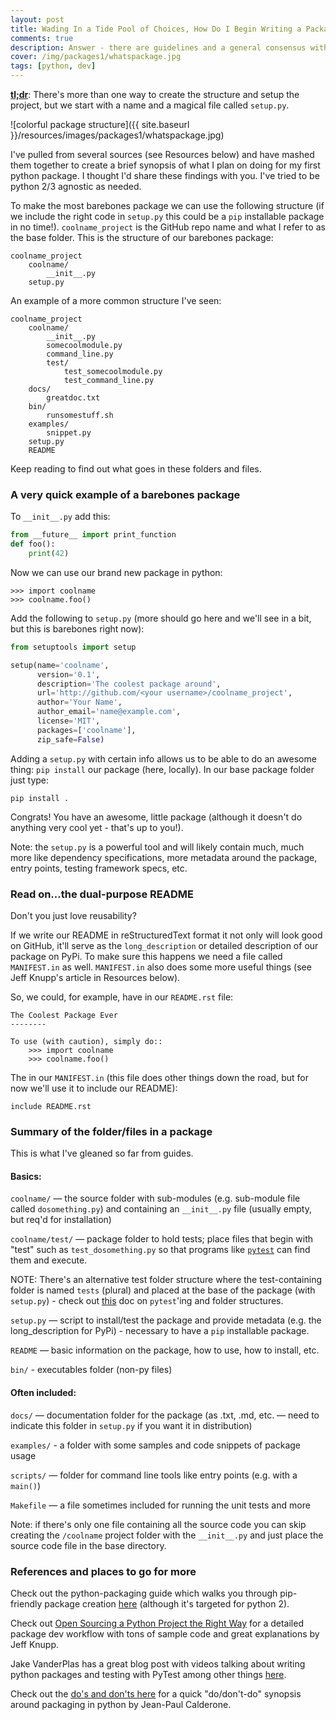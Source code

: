 ```yaml
---
layout: post
title: Wading In a Tide Pool of Choices, How Do I Begin Writing a Package in Python?
comments: true
description: Answer - there are guidelines and a general consensus with a touch of flexibility
cover: /img/packages1/whatspackage.jpg
tags: [python, dev]
---
```


[**tl;dr**](https://en.wikipedia.org/wiki/TL;DR):  There's more than one way to create the structure and setup the project, but we start with a name and a magical file called `setup.py`.

![colorful package structure]({{ site.baseurl }}/resources/images/packages1/whatspackage.jpg)

I've pulled from several sources (see Resources below) and have mashed them together to create a brief synopsis of what I plan on doing for my first python package.  I thought I'd share these findings with you.  I've tried to be python 2/3 agnostic as needed.

To make the most barebones package we can use the following structure (if we include the right code in `setup.py` this could be a `pip` installable package in no time!).  `coolname_project` is the GitHub repo name and what I refer to as the base folder.  This is the structure of our barebones package:

```
coolname_project
    coolname/
        __init__.py
    setup.py
```

An example of a more common structure I've seen:

```
coolname_project
    coolname/
        __init__.py
        somecoolmodule.py
        command_line.py
        test/
            test_somecoolmodule.py
            test_command_line.py
    docs/
        greatdoc.txt
    bin/
        runsomestuff.sh
    examples/
        snippet.py
    setup.py
    README
```

Keep reading to find out what goes in these folders and files.

### A very quick example of a barebones package


To `__init__.py` add this:

```python
from __future__ import print_function
def foo():
    print(42)
```

Now we can use our brand new package in python:

```shell
>>> import coolname
>>> coolname.foo()
```




Add the following to `setup.py` (more should go here and we'll see in a bit, but this is barebones right now):

```python
from setuptools import setup

setup(name='coolname',
      version='0.1',
      description='The coolest package around',
      url='http://github.com/<your username>/coolname_project',
      author='Your Name',
      author_email='name@example.com',
      license='MIT',
      packages=['coolname'],
      zip_safe=False)
```

Adding a `setup.py` with certain info allows us to be able to do an awesome thing: `pip install` our package (here, locally).  In our base package folder just type:

`pip install .`

Congrats!  You have an awesome, little package (although it doesn't do anything very cool yet - that's up to you!).

Note:  the `setup.py` is a powerful tool and will likely contain much, much more like dependency specifications, more metadata around the package, entry points, testing framework specs, etc.

### Read on...the dual-purpose README

Don't you just love reusability?

If we write our README in reStructuredText format it not only will look good on GitHub, it'll serve as the `long_description` or detailed description of our package on PyPi.  To make sure this happens we need a file called `MANIFEST.in` as well.  `MANIFEST.in` also does some more useful things (see Jeff Knupp's article in Resources below).

So, we could, for example, have in our `README.rst` file:

```
The Coolest Package Ever
--------

To use (with caution), simply do::
    >>> import coolname
    >>> coolname.foo()
```

The in our `MANIFEST.in` (this file does other things down the road, but for now we'll use it to include our README):

```
include README.rst
```

### Summary of the folder/files in a package

This is what I've gleaned so far from guides.

#### Basics:

`coolname/` — the source folder with sub-modules (e.g. sub-module file called `dosomething.py`) and containing an `__init__.py` file (usually empty, but req'd for installation)

`coolname/test/` — package folder to hold tests; place files that begin with "test" such as `test_dosomething.py` so that programs like [`pytest`](http://doc.pytest.org/en/latest/contents.html) can find them and execute.

NOTE:  There's an alternative test folder structure where the test-containing folder is named `tests` (plural) and placed at the base of the package (with `setup.py`) - check out [this](http://doc.pytest.org/en/latest/goodpractices.html) doc on `pytest`'ing and folder structures.

`setup.py` — script to install/test the package and provide metadata (e.g. the long_description for PyPi) - necessary to have a `pip` installable package.

`README` — basic information on the package, how to use, how to install, etc.

`bin/` - executables folder (non-py files)

#### Often included:

`docs/` — documentation folder for the package (as .txt, .md, etc. — need to indicate this folder in `setup.py` if you want it in distribution)

`examples/` - a folder with some samples and code snippets of package usage


`scripts/` — folder for command line tools like entry points (e.g. with a `main()`)

`Makefile` — a file sometimes included for running the unit tests and more



Note:   if there's only one file containing all the source code you can skip creating the `/coolname` project folder with the `__init__.py` and just place the source code file in the base directory.

### References and places to go for more

Check out the python-packaging guide which walks you through pip-friendly package creation [here](https://python-packaging.readthedocs.io/en/latest/) (although it's targeted for python 2). 

Check out [Open Sourcing a Python Project the Right Way](https://www.jeffknupp.com/blog/2013/08/16/open-sourcing-a-python-project-the-right-way/) for a detailed package dev workflow with tons of sample code and great explanations by Jeff Knupp.

Jake VanderPlas has a great blog post with videos talking about writing python packages and testing with PyTest among other things [here](http://jakevdp.github.io/blog/2017/03/03/reproducible-data-analysis-in-jupyter/).

Check out the [do's and don'ts here](http://as.ynchrono.us/2007/12/filesystem-structure-of-python-project_21.html) for a quick "do/don't-do" synopsis around packaging in python by Jean-Paul Calderone.
